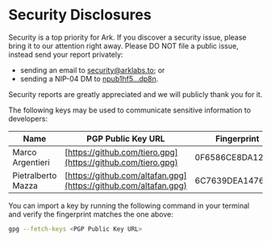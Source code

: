 # Security Disclosures

Security is a top priority for Ark. If you discover a security issue, please bring it to our attention right away. Please DO NOT file a public issue, instead send your report privately:

- sending an email to <security@arklabs.to>; or
- sending a NIP-04 DM to [npub1hf5...dp8n](https://primal.net/p/npub1hf5sgehj874r3y2hps9r36qap20cffauc7t895var2ajlsg32mcqa7dp8n).

Security reports are greatly appreciated and we will publicly thank you for it.

The following keys may be used to communicate sensitive information to developers:

| Name | PGP Public Key URL | Fingerprint |
|------|-------------|-------------|
| Marco Argentieri | [https://github.com/tiero.gpg](https://github.com/tiero.gpg) | 0F6586CE8DA12FB1 |
| Pietralberto Mazza | [https://github.com/altafan.gpg](https://github.com/altafan.gpg) | 6C7639DEA147673B |

You can import a key by running the following command in your terminal and verify the fingerprint matches the one above:

```bash
gpg --fetch-keys <PGP Public Key URL>
```
